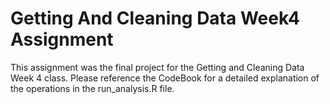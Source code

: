 # Getting And Cleaning Data Week4 Assignment

This assignment was the final project for the Getting and Cleaning Data Week 4 class. Please reference the CodeBook for a detailed explanation of the operations in the run_analysis.R file.
